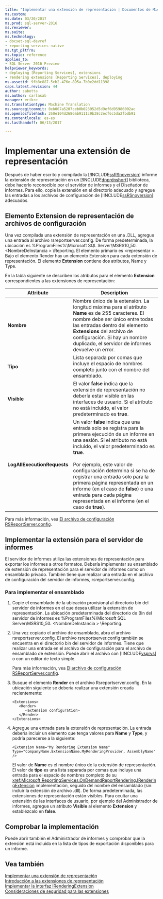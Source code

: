 ```yaml
---
title: "Implementar una extensión de representación | Documentos de Microsoft"
ms.custom: 
ms.date: 03/20/2017
ms.prod: sql-server-2016
ms.reviewer: 
ms.suite: 
ms.technology:
- docset-sql-devref
- reporting-services-native
ms.tgt_pltfrm: 
ms.topic: reference
applies_to:
- SQL Server 2016 Preview
helpviewer_keywords:
- deploying [Reporting Services], extensions
- rendering extensions [Reporting Services], deploying
ms.assetid: 9fb8c887-5cb2-476e-895a-7b0e2dd11398
caps.latest.revision: 44
author: sabotta
ms.author: carlasab
manager: erikre
ms.translationtype: Machine Translation
ms.sourcegitcommit: 0eb007a5207ceb0b023952d5d9ef6d95986092ac
ms.openlocfilehash: 260e104d2686ab9111c9b38c2ecf6c5da2fbdb91
ms.contentlocale: es-es
ms.lasthandoff: 06/13/2017

---
```

# <a name="deploying-a-rendering-extension"></a>Implementar una extensión de representación
  Después de haber escrito y compilado la [!INCLUDE[ssRSnoversion](../../../includes/ssrsnoversion-md.md)] informe la extensión de representación en un [!INCLUDE[dnprdnshort](../../../includes/dnprdnshort-md.md)] biblioteca, debe hacerlo reconocible por el servidor de informes y el Diseñador de informes. Para ello, copie la extensión en el directorio adecuado y agregue las entradas a los archivos de configuración de [!INCLUDE[ssRSnoversion](../../../includes/ssrsnoversion-md.md)] adecuados.  
  
## <a name="configuration-file-rendering-extension-element"></a>Elemento Extension de representación de archivos de configuración  
 Una vez compilada una extensión de representación en una .DLL, agregue una entrada al archivo rsreportserver.config. De forma predeterminada, la ubicación es %ProgramFiles%\Microsoft SQL Server\MSRS10_50. \<NombreDeInstancia > \Reporting. El elemento primario es \<representar >. Bajo el elemento Render hay un elemento Extension para cada extensión de representación. El elemento **Extension** contiene dos atributos, Name y Type.  
  
 En la tabla siguiente se describen los atributos para el elemento **Extension** correspondientes a las extensiones de representación:  
  
|Attribute|Description|  
|---------------|-----------------|  
|**Nombre**|Nombre único de la extensión. La longitud máxima para el atributo **Name** es de 255 caracteres. El nombre debe ser único entre todas las entradas dentro del elemento **Extensions** del archivo de configuración. Si hay un nombre duplicado, el servidor de informes devuelve un error.|  
|**Tipo**|Lista separada por comas que incluye el espacio de nombres completo junto con el nombre del ensamblado.|  
|**Visible**|El valor **false** indica que la extensión de representación no debería estar visible en las interfaces de usuario. Si el atributo no está incluido, el valor predeterminado es **true**.|  
|**LogAllExecutionRequests**|Un valor **false** indica que una entrada solo se registra para la primera ejecución de un informe en una sesión. Si el atributo no está incluido, el valor predeterminado es **true**.<br /><br /> Por ejemplo, este valor de configuración determina si se ha de registrar una entrada solo para la primera página representada en un informe (en el caso de **false**) o una entrada para cada página representada en el informe (en el caso de **true**).|  
  
 Para más información, vea [El archivo de configuración RSReportServer.config](../../../reporting-services/report-server/rsreportserver-config-configuration-file.md).  
  
## <a name="deploying-the-extension-to-the-report-server"></a>Implementar la extensión para el servidor de informes  
 El servidor de informes utiliza las extensiones de representación para exportar los informes a otros formatos. Debería implementar su ensamblado de extensión de representación para el servidor de informes como un ensamblado privado. También tiene que realizar una entrada en el archivo de configuración del servidor de informes, rsreportserver.config.  
  
### <a name="to-deploy-the-assembly"></a>Para implementar el ensamblado  
  
1.  Copie el ensamblado de la ubicación provisional al directorio bin del servidor de informes en el que desea utilizar la extensión de representación. La ubicación predeterminada del directorio de Bin del servidor de informes es %ProgramFiles%\Microsoft SQL Server\MSRS10_50. \<NombreDeInstancia > \Reporting.  
  
2.  Una vez copiado el archivo de ensamblado, abra el archivo rsreportserver.config. El archivo rsreportserver.config también se encuentra en el directorio bin del servidor de informes. Tiene que realizar una entrada en el archivo de configuración para el archivo de ensamblado de extensión. Puede abrir el archivo con [!INCLUDE[vsprvs](../../../includes/vsprvs-md.md)] o con un editor de texto simple.  
  
     Para más información, vea [El archivo de configuración RSReportServer.config](../../../reporting-services/report-server/rsreportserver-config-configuration-file.md).  
  
3.  Busque el elemento **Render** en el archivo Rsreportserver.config. En la ubicación siguiente se debería realizar una extensión creada recientemente:  
  
    ```  
    <Extensions>  
       <Render>  
          <extension configuration>  
       </Render>  
    </Extensions>  
    ```  
  
4.  Agregue una entrada para la extensión de representación. La entrada debería incluir un elemento que tenga valores para **Name** y **Type**, y podría parecerse a la siguiente:  
  
    ```  
    <Extension Name="My Rendering Extension Name" Type="CompanyName.ExtensionName.MyRenderingProvider, AssemblyName" />  
    ```  
  
     El valor de **Name** es el nombre único de la extensión de representación. El valor de **tipo** es una lista separada por comas que incluye una entrada para el espacio de nombres completo de su <xref:Microsoft.ReportingServices.OnDemandReportRendering.IRenderingExtension> implementación, seguido del nombre del ensamblado (sin incluir la extensión de archivo .dll). De forma predeterminada, las extensiones de representación están visibles. Para ocultar una extensión de las interfaces de usuario, por ejemplo del Administrador de informes, agregue un atributo **Visible** al elemento **Extension** y establézcalo en **false**.  
  
## <a name="verifying-the-deployment"></a>Comprobar la implementación  
 Puede abrir también el Administrador de informes y comprobar que la extensión está incluida en la lista de tipos de exportación disponibles para un informe.  
  
## <a name="see-also"></a>Vea también  
 [Implementar una extensión de representación](../../../reporting-services/extensions/rendering-extension/implementing-a-rendering-extension.md)   
 [Introducción a las extensiones de representación](../../../reporting-services/extensions/rendering-extension/rendering-extensions-overview.md)   
 [Implementar la interfaz IRenderingExtension](../../../reporting-services/extensions/rendering-extension/implementing-the-irenderingextension-interface.md)   
 [Consideraciones de seguridad para las extensiones](../../../reporting-services/extensions/security-considerations-for-extensions.md)  
  
  
